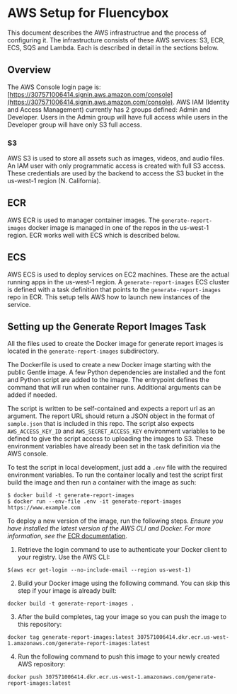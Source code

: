 # AWS Setup for Fluencybox

This document describes the AWS infrastructrue and the process of configuring it. The infrastructure consists of these AWS services: S3, ECR, ECS, SQS and Lambda. Each is described in detail in the sections below.

## Overview
The AWS Console login page is: [https://307571006414.signin.aws.amazon.com/console](https://307571006414.signin.aws.amazon.com/console). AWS IAM (Identity and Access Management) currently has 2 groups defined: Admin and Developer. Users in the Admin group will have full access while users in the Developer group will have only S3 full access.

### S3
AWS S3 is used to store all assets such as images, videos, and audio files. An IAM user with only programmatic access is created with full S3 access. These credentials are used by the backend to access the S3 bucket in the us-west-1 region (N. California).

## ECR
AWS ECR is used to manager container images. The `generate-report-images` docker image is managed in one of the repos in the us-west-1 region. ECR works well with ECS which is described below.

## ECS
AWS ECS is used to deploy services on EC2 machines. These are the actual running apps in the us-west-1 region. A `generate-report-images` ECS cluster is defined with a task definition that points to the `generate-report-images` repo in ECR. This setup tells AWS how to launch new instances of the service. 

## Setting up the Generate Report Images Task
All the files used to create the Docker image for generate report images is located in the `generate-report-images` subdirectory.

The Dockerfile is used to create a new Docker image starting with the public Gentle image. A few Python dependencies are installed and the font and Python script are added to the image. The entrypoint defines the command that will run when container runs. Additional arguments can be added if needed.

The script is written to be self-contained and expects a report url as an argument. The report URL should return a JSON object in the format of `sample.json` that is included in this repo. The script also expects `AWS_ACCESS_KEY_ID` and `AWS_SECRET_ACCESS_KEY` environment variables to be defined to give the script access to uploading the images to S3.
These environment variables have already been set in the task definition via the AWS console.

To test the script in local development, just add a `.env` file with the required environment variables. To run the container locally and test the script first build the image and then run a container with the image as such:

```console
$ docker build -t generate-report-images
$ docker run --env-file .env -it generate-report-images https://www.example.com
```

To deploy a new version of the image, run the following steps.
*Ensure you have installed the latest version of the AWS CLI and Docker. For more information, see the* [ECR documentation](https://docs.aws.amazon.com/AmazonECR/latest/userguide/ECR_GetStarted.html).

1. Retrieve the login command to use to authenticate your Docker client to your registry. Use the AWS CLI:
```
$(aws ecr get-login --no-include-email --region us-west-1)
```

2. Build your Docker image using the following command. You can skip this step if your image is already built:
```
docker build -t generate-report-images .
```

3. After the build completes, tag your image so you can push the image to this repository:
```
docker tag generate-report-images:latest 307571006414.dkr.ecr.us-west-1.amazonaws.com/generate-report-images:latest
```

4. Run the following command to push this image to your newly created AWS repository:
```
docker push 307571006414.dkr.ecr.us-west-1.amazonaws.com/generate-report-images:latest
```
